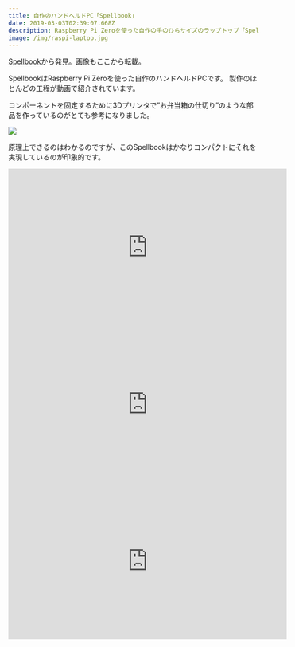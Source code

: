 ```yaml
---
title: 自作のハンドヘルドPC「Spellbook」
date: 2019-03-03T02:39:07.668Z
description: Raspberry Pi Zeroを使った自作の手のひらサイズのラップトップ「Spellbook」を紹介します
image: /img/raspi-laptop.jpg
---
```

[Spellbook](https://hackaday.io/project/164091-spellbook)から発見。画像もここから転載。

SpellbookはRaspberry Pi Zeroを使った自作のハンドヘルドPCです。
製作のほとんどの工程が動画で紹介されています。

コンポーネントを固定するために3Dプリンタで”お弁当箱の仕切り”のような部品を作っているのがとても参考になりました。

![](/img/raspi-laptop-inside.jpg)

原理上できるのはわかるのですが、このSpellbookはかなりコンパクトにそれを実現しているのが印象的です。

<iframe width="560" height="315" src="https://www.youtube.com/embed/YzPa3XTZbz4" frameborder="0" allow="accelerometer; autoplay; encrypted-media; gyroscope; picture-in-picture" allowfullscreen></iframe>

<iframe width="560" height="315" src="https://www.youtube.com/embed/kjdEVaSI5tQ" frameborder="0" allow="accelerometer; autoplay; encrypted-media; gyroscope; picture-in-picture" allowfullscreen></iframe>

<iframe width="560" height="315" src="https://www.youtube.com/embed/9PDkytWfMA0" frameborder="0" allow="accelerometer; autoplay; encrypted-media; gyroscope; picture-in-picture" allowfullscreen></iframe>
